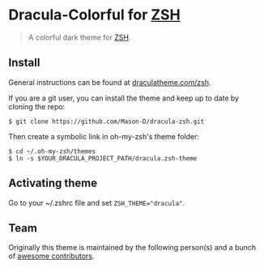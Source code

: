 # Dracula-Colorful for [ZSH](http://zsh.org)

> A colorful dark theme for [ZSH](http://zsh.org). 

## Install

General instructions can be found at [draculatheme.com/zsh](https://draculatheme.com/zsh).

If you are a git user, you can install the theme and keep up to date by cloning the repo:
```
$ git clone https://github.com/Mason-D/dracula-zsh.git
```
Then create a symbolic link in oh-my-zsh's theme folder:
```
$ cd ~/.oh-my-zsh/themes
$ ln -s $YOUR_DRACULA_PROJECT_PATH/dracula.zsh-theme
```
## Activating theme
Go to your ~/.zshrc file and set `ZSH_THEME="dracula"`.

## Team

Originally this theme is maintained by the following person(s) and a bunch of [awesome contributors](https://github.com/dracula/zsh/graphs/contributors).
